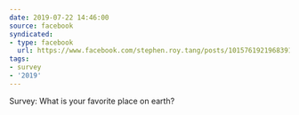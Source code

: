 ```yaml
---
date: 2019-07-22 14:46:00
source: facebook
syndicated:
- type: facebook
  url: https://www.facebook.com/stephen.roy.tang/posts/10157619219683912
tags:
- survey
- '2019'
---
```


Survey: What is your favorite place on earth?